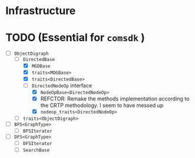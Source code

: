 # Infrastructure

# TODO (Essential for `comsdk` )
* [ ]  `ObjectDigraph`
    - [ ]  `DirectedBase`
        - [x]  `MGDBase`
        - [x]  `traits<MDGBase>`
        - [x]  `traits<DirectedBase>`
        - [ ]  `DirectedNodeOp` interface
            - [x]  `NodeOpBase<DirectedNodeOp>`
              - [x]  REFCTOR: Remake the methods implementation according to the CRTP methodology. I seem to have messed up
            - [x]  `nodeop_traits<DirectedNodeOp>`
    - [ ]  `traits<ObjectDigraph>`
* [ ]  `BFS<GraphType>`
    - [ ]  `BFSIterator`
* [ ]  `DFS<GraphType>`
    - [ ]  `DFSIterator`
    - [ ]  `SearchBase`
